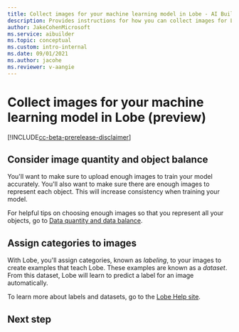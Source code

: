 ```yaml
---
title: Collect images for your machine learning model in Lobe - AI Builder | Microsoft Docs
description: Provides instructions for how you can collect images for Lobe machine learning models in AI Builder to add intelligence to your apps.
author: JakeCohenMicrosoft
ms.service: aibuilder
ms.topic: conceptual
ms.custom: intro-internal
ms.date: 09/01/2021
ms.author: jacohe
ms.reviewer: v-aangie
---
```


# Collect images for your machine learning model in Lobe (preview)

[!INCLUDE[cc-beta-prerelease-disclaimer](./includes/cc-beta-prerelease-disclaimer.md)]

## Consider image quantity and object balance

You'll want to make sure to upload enough images to train your model accurately. You'll also want to make sure there are enough images to represent each object.
This will increase consistency when training your model.

For helpful tips on choosing enough images so that you represent all your objects, go to [Data quantity and data balance](collect-images.md#data-quantity-and-data-balance).

## Assign categories to images
With Lobe, you'll assign categories, known as *labeling*, to your images to create examples that teach Lobe. These examples are known as a *dataset*. From this dataset, Lobe will learn to predict a label for an image automatically.

To learn more about labels and datasets, go to the [Lobe Help site](https://www.lobe.ai/docs/label/label).

## Next step

